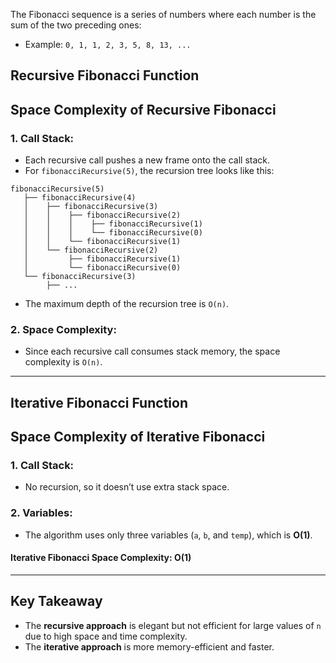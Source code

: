 The Fibonacci sequence is a series of numbers where each number is the sum of the two preceding ones:
* Example: ```0, 1, 1, 2, 3, 5, 8, 13, ...```

## Recursive Fibonacci Function

## Space Complexity of Recursive Fibonacci
### 1. Call Stack:
* Each recursive call pushes a new frame onto the call stack.
* For ```fibonacciRecursive(5)```, the recursion tree looks like this:
```
fibonacciRecursive(5)
   ├── fibonacciRecursive(4)
   │    ├── fibonacciRecursive(3)
   │    │    ├── fibonacciRecursive(2)
   │    │    │    ├── fibonacciRecursive(1)
   │    │    │    └── fibonacciRecursive(0)
   │    │    └── fibonacciRecursive(1)
   │    └── fibonacciRecursive(2)
   │         ├── fibonacciRecursive(1)
   │         └── fibonacciRecursive(0)
   └── fibonacciRecursive(3)
        ├── ...
```
* The maximum depth of the recursion tree is ```O(n)```.

### 2. Space Complexity:
* Since each recursive call consumes stack memory, the space complexity is ```O(n)```.

-------------------------

## Iterative Fibonacci Function

## Space Complexity of Iterative Fibonacci
### 1. Call Stack:
* No recursion, so it doesn’t use extra stack space.

### 2. Variables:
* The algorithm uses only three variables (```a```, ```b```, and ```temp```), which is **O(1)**.
#### Iterative Fibonacci Space Complexity: O(1)

-------------------------

## Key Takeaway
* The **recursive approach** is elegant but not efficient for large values of ```n``` due to high space and time complexity.
* The **iterative approach** is more memory-efficient and faster.
